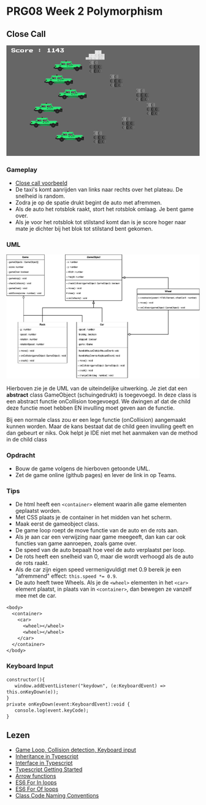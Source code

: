 # PRG08 Week 2 Polymorphism

## Close Call
![alt text](close-call.png "Close Call")

### Gameplay

- <a href="https://hr-cmgt.github.io/PRG08-close-call-completed/" target="_blank">Close call voorbeeld</a>
- De taxi's komt aanrijden van links naar rechts over het plateau. De snelheid is random.
- Zodra je op de spatie drukt begint de auto met afremmen. 
- Als de auto het rotsblok raakt, stort het rotsblok omlaag. Je bent game over.
- Als je voor het rotsblok tot stilstand komt dan is je score hoger naar mate je dichter bij het blok tot stilstand bent gekomen.

### UML
![alt text](UML-close-call.png "Close Call")

Hierboven zie je de UML van de uiteindelijke uitwerking. Je ziet dat een **abstract** class GameObject (schuingedrukt) is toegevoegd. In deze class is een abstract functie onCollision toegevoegd. We dwingen af dat de child deze functie moet hebben EN invulling moet geven aan de functie. 

Bij een normale class zou er een  lege functie (onCollision) aangemaakt kunnen worden. Maar de kans bestaat dat de child geen invulling geeft en dan gebeurt er niks. Ook helpt je IDE niet met het aanmaken van de method in de child class

### Opdracht
- Bouw de game volgens de hierboven getoonde UML. 
- Zet de game online (github pages) en lever de link in op Teams.

### Tips

- De html heeft een `<container>` element waarin alle game elementen geplaatst worden.
- Met CSS plaats je de container in het midden van het scherm.
- Maak eerst de gameobject class.
- De game loop roept de move functie van de auto en de rots aan. 
- Als je aan car een verwijzing naar game meegeeft, dan kan car ook functies van game aanroepen, zoals game over.
- De speed van de auto bepaalt hoe veel de auto verplaatst per loop.
- De rots heeft een snelheid van 0, maar die wordt verhoogd als de auto de rots raakt.
- Als de car zijn eigen speed vermenigvuldigt met 0.9 bereik je een "afremmend" effect: `this.speed *= 0.9`.
- De auto heeft twee Wheels. Als je de `<wheel>` elementen in het `<car>` element plaatst, in plaats van in `<container>`, dan bewegen ze vanzelf mee met de car.
```
<body>
  <container>
    <car>
      <wheel></wheel>
      <wheel></wheel>
    </car>
  </container>
</body>
```

### Keyboard Input
```
constructor(){
   window.addEventListener("keydown", (e:KeyboardEvent) => this.onKeyDown(e));
}
private onKeyDown(event:KeyboardEvent):void {
   console.log(event.keyCode);
}       
```

## Lezen
- [Game Loop, Collision detection, Keyboard input](https://github.com/HR-CMGT/PRG04-Week3-examples)
- [Inheritance in Typescript](https://www.typescriptlang.org/docs/handbook/classes.html)
- [Interface in Typescript](https://www.typescriptlang.org/docs/handbook/interfaces.html)
- [Typescript Getting Started](https://basarat.gitbooks.io/typescript/content/docs/getting-started.html)
- [Arrow functions](https://developer.mozilla.org/en/docs/Web/JavaScript/Reference/Functions/Arrow_functions)
- [ES6 For In loops](https://developer.mozilla.org/en-US/docs/Web/JavaScript/Reference/Statements/for...in)
- [ES6 For Of loops](https://developer.mozilla.org/en/docs/Web/JavaScript/Reference/Statements/for...of)
- [Class Code Naming Conventions](https://dev.to/mohitrajput987/coding-best-practices-part-1-naming-conventions--class-designing-principles)
